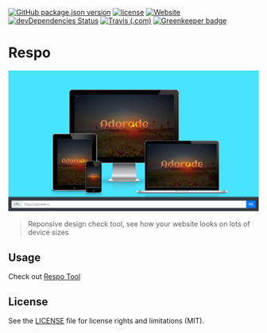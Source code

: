[![GitHub package.json version](https://img.shields.io/github/package-json/v/adorade/respo.svg?color=green&logo=github&style=flat-square)](https://github.com/adorade/respo/blob/master/package.json)
[![license](https://img.shields.io/github/license/adorade/respo.svg?style=flat-square)](https://mit-license.org)
[![Website](https://img.shields.io/website/https/res.adorade.ro.svg?logo=google-chrome&style=flat-square&up_message=online)](https://res.adorade.ro/)
[![devDependencies Status](https://img.shields.io/david/dev/adorade/respo.svg?style=flat-square)](https://david-dm.org/adorade/respo?type=dev)
[![Travis (.com)](https://img.shields.io/travis/com/adorade/respo?logo=travis&style=flat-square)](https://travis-ci.com/adorade/respo)
[![Greenkeeper badge](https://badges.greenkeeper.io/adorade/respo.svg?style=flat-square)](https://greenkeeper.io/)

# Respo

![Respo](src/images/respo_og.png)

> Reponsive design check tool, see how your website looks on lots of device sizes

## Usage

Check out [Respo Tool](https://res.adorade.ro)

## License

See the [LICENSE](LICENSE) file for license rights and limitations (MIT).

